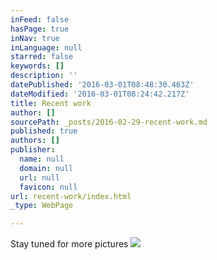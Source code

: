 ```yaml
---
inFeed: false
hasPage: true
inNav: true
inLanguage: null
starred: false
keywords: []
description: ''
datePublished: '2016-03-01T08:48:30.463Z'
dateModified: '2016-03-01T08:24:42.217Z'
title: Recent work
author: []
sourcePath: _posts/2016-02-29-recent-work.md
published: true
authors: []
publisher:
  name: null
  domain: null
  url: null
  favicon: null
url: recent-work/index.html
_type: WebPage

---
```

Stay tuned for more pictures
![](https://the-grid-user-content.s3-us-west-2.amazonaws.com/18cdb812-bf0e-426b-97db-59d82f40eb78.JPG)